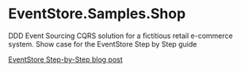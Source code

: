 # EventStore.Samples.Shop
DDD Event Sourcing CQRS solution for a fictitious retail e-commerce system. Show case for the EventStore Step by Step guide  
  
[EventStore Step-by-Step blog post](http://www.dinuzzo.co.uk/2019/01/12/event-store-step-by-step/)
